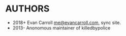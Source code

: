 AUTHORS
==

* 2018+ Evan Carroll <me@evancarroll.com>, sync site.
* 2013- Anonomous maintainer of killedbypolice
